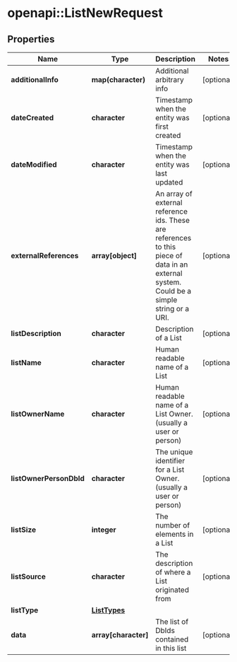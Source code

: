 # openapi::ListNewRequest

## Properties
Name | Type | Description | Notes
------------ | ------------- | ------------- | -------------
**additionalInfo** | **map(character)** | Additional arbitrary info | [optional] 
**dateCreated** | **character** | Timestamp when the entity was first created | [optional] 
**dateModified** | **character** | Timestamp when the entity was last updated | [optional] 
**externalReferences** | **array[object]** | An array of external reference ids. These are references to this piece of data in an external system. Could be a simple string or a URI. | [optional] 
**listDescription** | **character** | Description of a List | [optional] 
**listName** | **character** | Human readable name of a List | [optional] 
**listOwnerName** | **character** | Human readable name of a List Owner. (usually a user or person) | [optional] 
**listOwnerPersonDbId** | **character** | The unique identifier for a List Owner. (usually a user or person) | [optional] 
**listSize** | **integer** | The number of elements in a List | [optional] 
**listSource** | **character** | The description of where a List originated from | [optional] 
**listType** | [**ListTypes**](ListTypes.md) |  | 
**data** | **array[character]** | The list of DbIds contained in this list | [optional] 



